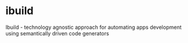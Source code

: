 # ibuild
Ibuild - technology agnostic approach for automating apps development using semantically driven code generators

